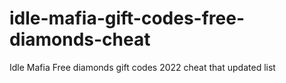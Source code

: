 # idle-mafia-gift-codes-free-diamonds-cheat
Idle Mafia Free diamonds gift codes 2022 cheat that updated list
